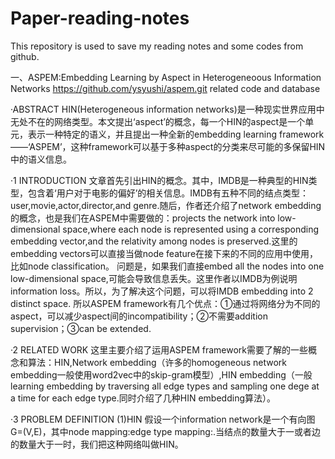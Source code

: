 # Paper-reading-notes
This repository is used to save my reading notes and some codes from github.

一、ASPEM:Embedding Learning by Aspect in Heterogeneoous Information Networks
https://github.com/ysyushi/aspem.git related code and database

·ABSTRACT
HIN(Heterogeneous information networks)是一种现实世界应用中无处不在的网络类型。本文提出‘aspect’的概念，每一个HIN的aspect是一个单元，表示一种特定的语义，并且提出一种全新的embedding learning framework——‘ASPEM’，这种framework可以基于多种aspect的分类来尽可能的多保留HIN中的语义信息。

·1 INTRODUCTION
文章首先引出HIN的概念。其中，IMDB是一种典型的HIN类型，包含着‘用户对于电影的偏好’的相关信息。IMDB有五种不同的结点类型：user,movie,actor,director,and genre.随后，作者还介绍了network embedding的概念，也是我们在ASPEM中需要做的：projects the network into low-dimensional space,where each node is represented using a corresponding embedding vector,and the relativity among nodes is preserved.这里的embedding vectors可以直接当做node feature在接下来的不同的应用中使用，比如node classification。
问题是，如果我们直接embed all the nodes into one low-dimensional space,可能会导致信息丢失。这里作者以IMDB为例说明information loss。所以，为了解决这个问题，可以将IMDB embedding into 2 distinct space.
所以ASPEM framework有几个优点：①通过将网络分为不同的aspect，可以减少aspect间的incompatibility；②不需要addition supervision；③can be extended.

·2 RELATED WORK
这里主要介绍了运用ASPEM framework需要了解的一些概念和算法：HIN,Network embedding（许多的homogeneous network embedding一般使用word2vec中的skip-gram模型）,HIN embedding（一般learning embedding by traversing all edge types and sampling one dege at a time for each edge type.同时介绍了几种HIN embedding算法）。

·3 PROBLEM DEFINITION
(1)HIN
假设一个information network是一个有向图G=(V,E)，其中node mapping:edge type mapping:.当结点的数量大于一或者边的数量大于一时，我们把这种网络叫做HIN。
